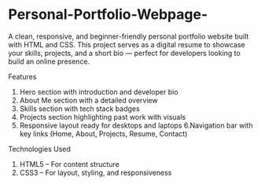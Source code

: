 # Personal-Portfolio-Webpage-
A clean, responsive, and beginner-friendly personal portfolio website built with HTML and CSS. This project serves as a digital resume to showcase your skills, projects, and a short bio — perfect for developers looking to build an online presence.

Features
1. Hero section with introduction and developer bio
2. About Me section with a detailed overview
3. Skills section with tech stack badges
4. Projects section highlighting past work with visuals
5. Responsive layout ready for desktops and laptops
6.Navigation bar with key links (Home, About, Projects, Resume, Contact)

Technologies Used
1. HTML5 – For content structure
2. CSS3 – For layout, styling, and responsiveness
